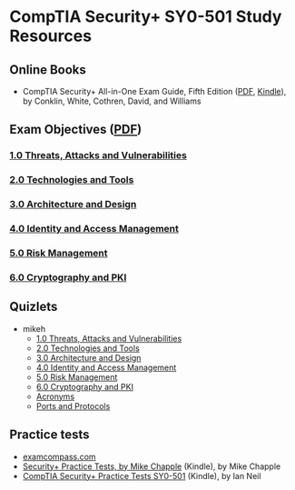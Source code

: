 # CompTIA Security+ SY0-501 Study Resources

## Online Books

- CompTIA Security+ All-in-One Exam Guide, Fifth Edition ([PDF](https://keyhannet.com/wp-content/uploads/2018/11/Wm.-Arthur-Conklin_-Gregory-White-CompTIA-Security-All-in-One-Exam-Guide-Exam-SY0-501-2017-McGraw-Hill.pdf), [Kindle](https://www.amazon.com/CompTIA-Security-Guide-Fifth-SY0-501-ebook-dp-B07893H98L/dp/B07893H98L/ref=mt_other?_encoding=UTF8&me=&qid=1594008009)), by Conklin, White, Cothren, David, and Williams

## Exam Objectives ([PDF](https://www.comptia.jp/pdf/Security%2B%20SY0-501%20Exam%20Objectives.pdf))

### [1.0 Threats, Attacks and Vulnerabilities](1.md)

### [2.0 Technologies and Tools](2.md)

### [3.0 Architecture and Design](3.md)

### [4.0 Identity and Access Management](4.md)

### [5.0 Risk Management](5.md)

### [6.0 Cryptography and PKI](6.md)

## Quizlets

- mikeh
  - [1.0 Threats, Attacks and Vulnerabilities](https://quizlet.com/276949579/comptia-security-sy0-501-threats-attacks-and-vulnerabilities-flash-cards/)
  - [2.0 Technologies and Tools](https://quizlet.com/277796572/comptia-security-sy0-501-technologies-and-tools-flash-cards/)
  - [3.0 Architecture and Design](https://quizlet.com/279488695/comptia-security-sy0-501-architecture-and-design-flash-cards/)
  - [4.0 Identity and Access Management](https://quizlet.com/280256173/comptia-security-sy0-501-identity-and-access-management-flash-cards/)
  - [5.0 Risk Management](https://quizlet.com/281131119/comptia-security-sy0-501-risk-management-flash-cards/)
  - [6.0 Cryptography and PKI](https://quizlet.com/281819130/comptia-security-sy0-501-cryptography-and-pki-flash-cards/)
  - [Acronyms](https://quizlet.com/282666495/comptia-security-sy0-501-acronyms-flash-cards/)
  - [Ports and Protocols](https://quizlet.com/295219086/comptia-security-sy0-501-ports-and-protocols-flash-cards/)

## Practice tests

- [examcompass.com](https://www.examcompass.com/comptia/security-plus-certification/free-security-plus-practice-tests)
- [Security+ Practice Tests, by Mike Chapple](https://www.amazon.com/Security-Practice-Tests-Prepare-CertMike-ebook/dp/B07N6PD4ML/) (Kindle), by Mike Chapple
- [CompTIA Security+ Practice Tests SY0-501](https://www.amazon.com/CompTIA-Security-Practice-Tests-SY0-501-ebook/dp/B082SZRX4R/) (Kindle), by Ian Neil
